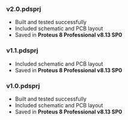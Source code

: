 ### v2.0.pdsprj
- Built and tested successfully
- Included schematic and PCB layout
- Saved in **Proteus 8 Professional v8.13 SP0**

### v1.1.pdsprj
- Included schematic and PCB layout
- Saved in **Proteus 8 Professional v8.13 SP0**

### v1.0.pdsprj
- Built and tested successfully
- Included schematic and PCB layout
- Saved in **Proteus 8 Professional v8.13 SP0**
